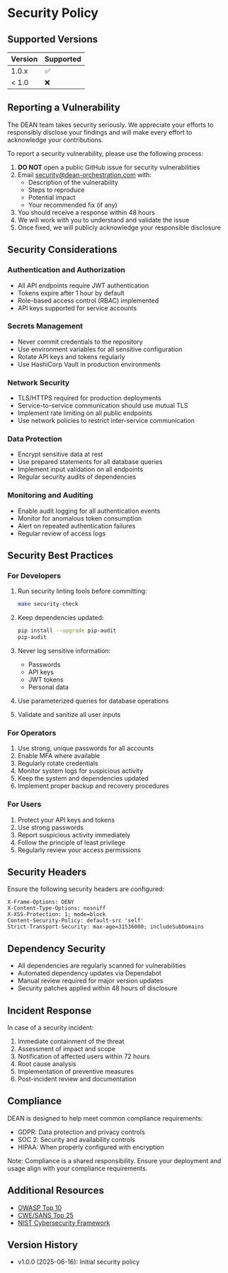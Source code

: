# Security Policy

## Supported Versions

| Version | Supported          |
| ------- | ------------------ |
| 1.0.x   | :white_check_mark: |
| < 1.0   | :x:                |

## Reporting a Vulnerability

The DEAN team takes security seriously. We appreciate your efforts to responsibly disclose your findings and will make every effort to acknowledge your contributions.

To report a security vulnerability, please use the following process:

1. **DO NOT** open a public GitHub issue for security vulnerabilities
2. Email security@dean-orchestration.com with:
   - Description of the vulnerability
   - Steps to reproduce
   - Potential impact
   - Your recommended fix (if any)
3. You should receive a response within 48 hours
4. We will work with you to understand and validate the issue
5. Once fixed, we will publicly acknowledge your responsible disclosure

## Security Considerations

### Authentication and Authorization
- All API endpoints require JWT authentication
- Tokens expire after 1 hour by default
- Role-based access control (RBAC) implemented
- API keys supported for service accounts

### Secrets Management
- Never commit credentials to the repository
- Use environment variables for all sensitive configuration
- Rotate API keys and tokens regularly
- Use HashiCorp Vault in production environments

### Network Security
- TLS/HTTPS required for production deployments
- Service-to-service communication should use mutual TLS
- Implement rate limiting on all public endpoints
- Use network policies to restrict inter-service communication

### Data Protection
- Encrypt sensitive data at rest
- Use prepared statements for all database queries
- Implement input validation on all endpoints
- Regular security audits of dependencies

### Monitoring and Auditing
- Enable audit logging for all authentication events
- Monitor for anomalous token consumption
- Alert on repeated authentication failures
- Regular review of access logs

## Security Best Practices

### For Developers
1. Run security linting tools before committing:
   ```bash
   make security-check
   ```

2. Keep dependencies updated:
   ```bash
   pip install --upgrade pip-audit
   pip-audit
   ```

3. Never log sensitive information:
   - Passwords
   - API keys
   - JWT tokens
   - Personal data

4. Use parameterized queries for database operations

5. Validate and sanitize all user inputs

### For Operators
1. Use strong, unique passwords for all accounts
2. Enable MFA where available
3. Regularly rotate credentials
4. Monitor system logs for suspicious activity
5. Keep the system and dependencies updated
6. Implement proper backup and recovery procedures

### For Users
1. Protect your API keys and tokens
2. Use strong passwords
3. Report suspicious activity immediately
4. Follow the principle of least privilege
5. Regularly review your access permissions

## Security Headers

Ensure the following security headers are configured:

```
X-Frame-Options: DENY
X-Content-Type-Options: nosniff
X-XSS-Protection: 1; mode=block
Content-Security-Policy: default-src 'self'
Strict-Transport-Security: max-age=31536000; includeSubDomains
```

## Dependency Security

- All dependencies are regularly scanned for vulnerabilities
- Automated dependency updates via Dependabot
- Manual review required for major version updates
- Security patches applied within 48 hours of disclosure

## Incident Response

In case of a security incident:

1. Immediate containment of the threat
2. Assessment of impact and scope
3. Notification of affected users within 72 hours
4. Root cause analysis
5. Implementation of preventive measures
6. Post-incident review and documentation

## Compliance

DEAN is designed to help meet common compliance requirements:

- GDPR: Data protection and privacy controls
- SOC 2: Security and availability controls
- HIPAA: When properly configured with encryption

Note: Compliance is a shared responsibility. Ensure your deployment and usage align with your compliance requirements.

## Additional Resources

- [OWASP Top 10](https://owasp.org/www-project-top-ten/)
- [CWE/SANS Top 25](https://www.sans.org/top25-software-errors/)
- [NIST Cybersecurity Framework](https://www.nist.gov/cyberframework)

## Version History

- v1.0.0 (2025-06-16): Initial security policy